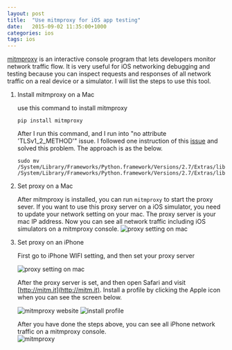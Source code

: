 ```yaml
---
layout: post
title:  "Use mitmproxy for iOS app testing"
date:   2015-09-02 11:35:00+1000
categories: ios
tags: ios
---
```


[mitmproxy](https://mitmproxy.org/) is an interactive console program that lets developers monitor network traffic flow. It is very useful for iOS networking debugging and testing because you can inspect requests and responses of all network traffic on a real device or a simulator. I will list the steps to use this tool.

1. Install mitmproxy on a Mac

   use this command to install mitmproxy

       pip install mitmproxy

   After I run this command, and I run into "no attribute 'TLSv1_2_METHOD'" issue. I followed one instruction of this [issue](https://github.com/mitmproxy/mitmproxy/issues/705) and solved this problem. The approach is as the below.

       sudo mv /System/Library/Frameworks/Python.framework/Versions/2.7/Extras/lib/python/OpenSSL /System/Library/Frameworks/Python.framework/Versions/2.7/Extras/lib/python/_OpenSSL
        

2. Set proxy on a Mac
   
   After mitmproxy is installed, you can run `mitmproxy` to start the proxy sever. If you want to use this proxy server on a iOS simulator, you need to update your network setting on your mac. The proxy server is your mac IP address. Now you can see all network traffic including iOS simulators on a mitmproxy console.
   <img src="/images/mitmproxy/proxy_setting_mac.png" alt="proxy setting on mac" />

3. Set proxy on an iPhone
   
   First go to iPhone WIFI setting, and then set your proxy server

   <img src="/images/mitmproxy/iphone_setting.jpg" alt="proxy setting on mac" />

   After the proxy server is set, and then open Safari and visit [http://mitm.it](http://mitm.it). Install a profile by clicking the Apple icon when you can see the screen below.

   <img src="/images/mitmproxy/mitmproxy_website.jpg" alt="mitmproxy website" />
   <img src="/images/mitmproxy/install_profile.jpg" alt="install profile" /> 

   After you have done the steps above, you can see all iPhone network traffic on a mitmproxy console.  
   <img src="/images/mitmproxy/mitmproxy.png" alt="mitmproxy" /> 

